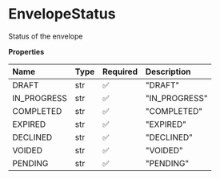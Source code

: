# EnvelopeStatus

Status of the envelope

**Properties**

| Name        | Type | Required | Description   |
| :---------- | :--- | :------- | :------------ |
| DRAFT       | str  | ✅       | "DRAFT"       |
| IN_PROGRESS | str  | ✅       | "IN_PROGRESS" |
| COMPLETED   | str  | ✅       | "COMPLETED"   |
| EXPIRED     | str  | ✅       | "EXPIRED"     |
| DECLINED    | str  | ✅       | "DECLINED"    |
| VOIDED      | str  | ✅       | "VOIDED"      |
| PENDING     | str  | ✅       | "PENDING"     |

